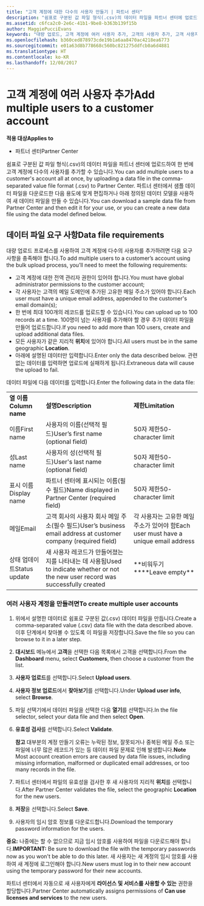 ```yaml
---
title: "고객 계정에 대한 다수의 사용자 만들기 | 파트너 센터"
description: "쉼표로 구분된 값 파일 형식(.csv)의 데이터 파일을 파트너 센터에 업로드하여 한 번에 고객 계정에 다수의 사용자를 추가할 수 있습니다."
ms.assetid: c6fca2c0-2e6c-41b1-9be8-b363b139f15b
author: MaggiePucciEvans
keywords: "대량 업로드, 고객 계정에 여러 사용자 추가, 고객의 사용자 추가, 고객 사용자 대량 업로드, 고객 계정, 고객 사용자, 사용자"
ms.openlocfilehash: b360ced878973cde19b1a6aa8470ac4218ea6773
ms.sourcegitcommit: e01a63d8b778668c560bc821275ddfcb0a6d4881
ms.translationtype: HT
ms.contentlocale: ko-KR
ms.lasthandoff: 12/08/2017
---
```

# <a name="add-multiple-users-to-a-customer-account"></a><span data-ttu-id="928de-104">고객 계정에 여러 사용자 추가</span><span class="sxs-lookup"><span data-stu-id="928de-104">Add multiple users to a customer account</span></span>

**<span data-ttu-id="928de-105">적용 대상</span><span class="sxs-lookup"><span data-stu-id="928de-105">Applies to</span></span>**

-  <span data-ttu-id="928de-106">파트너 센터</span><span class="sxs-lookup"><span data-stu-id="928de-106">Partner Center</span></span>

<span data-ttu-id="928de-107">쉼표로 구분된 값 파일 형식(.csv)의 데이터 파일을 파트너 센터에 업로드하여 한 번에 고객 계정에 다수의 사용자를 추가할 수 있습니다.</span><span class="sxs-lookup"><span data-stu-id="928de-107">You can add multiple users to a customer's account all at once, by uploading a data file in the comma-separated value file format (.csv) to Partner Center.</span></span> <span data-ttu-id="928de-108">파트너 센터에서 샘플 데이터 파일을 다운로드한 다음 용도에 맞게 편집하거나 아래 정의된 데이터 모델을 사용하여 새 데이터 파일을 만들 수 있습니다.</span><span class="sxs-lookup"><span data-stu-id="928de-108">You can download a sample data file from Partner Center and then edit it for your use, or you can create a new data file using the data model defined below.</span></span>

## <a href="" id="creatingtheimportcsvfile"></a><span data-ttu-id="928de-109">데이터 파일 요구 사항</span><span class="sxs-lookup"><span data-stu-id="928de-109">Data file requirements</span></span>


<span data-ttu-id="928de-110">대량 업로드 프로세스를 사용하여 고객 계정에 다수의 사용자를 추가하려면 다음 요구 사항을 충족해야 합니다.</span><span class="sxs-lookup"><span data-stu-id="928de-110">To add multiple users to a customer’s account using the bulk upload process, you’ll need to meet the following requirements:</span></span>

-   <span data-ttu-id="928de-111">고객 계정에 대한 전역 관리자 권한이 있어야 합니다.</span><span class="sxs-lookup"><span data-stu-id="928de-111">You must have global administrator permissions to the customer account;</span></span>
-   <span data-ttu-id="928de-112">각 사용자는 고객의 메일 도메인에 추가된 고유한 메일 주소가 있어야 합니다.</span><span class="sxs-lookup"><span data-stu-id="928de-112">Each user must have a unique email address, appended to the customer's email domain(s);</span></span>
-   <span data-ttu-id="928de-113">한 번에 최대 100개의 레코드를 업로드할 수 있습니다.</span><span class="sxs-lookup"><span data-stu-id="928de-113">You can upload up to 100 records at a time.</span></span> <span data-ttu-id="928de-114">100명이 넘는 사용자를 추가해야 할 경우 추가 데이터 파일을 만들어 업로드합니다.</span><span class="sxs-lookup"><span data-stu-id="928de-114">If you need to add more than 100 users, create and upload additional data files.</span></span>
-   <span data-ttu-id="928de-115">모든 사용자가 같은 지리적 **위치**에 있어야 합니다.</span><span class="sxs-lookup"><span data-stu-id="928de-115">All users must be in the same geographic **Location**.</span></span>
-   <span data-ttu-id="928de-116">아래에 설명된 데이터만 입력합니다.</span><span class="sxs-lookup"><span data-stu-id="928de-116">Enter only the data described below.</span></span> <span data-ttu-id="928de-117">관련 없는 데이터를 입력하면 업로드에 실패하게 됩니다.</span><span class="sxs-lookup"><span data-stu-id="928de-117">Extraneous data will cause the upload to fail.</span></span>

<span data-ttu-id="928de-118">데이터 파일에 다음 데이터를 입력합니다.</span><span class="sxs-lookup"><span data-stu-id="928de-118">Enter the following data in the data file:</span></span>

|                 |                                                                              |                                            |
|-----------------|------------------------------------------------------------------------------|--------------------------------------------|
| **<span data-ttu-id="928de-119">열 이름</span><span class="sxs-lookup"><span data-stu-id="928de-119">Column name</span></span>** | **<span data-ttu-id="928de-120">설명</span><span class="sxs-lookup"><span data-stu-id="928de-120">Description</span></span>**                                                              | **<span data-ttu-id="928de-121">제한</span><span class="sxs-lookup"><span data-stu-id="928de-121">Limitation</span></span>**                             |
| <span data-ttu-id="928de-122">이름</span><span class="sxs-lookup"><span data-stu-id="928de-122">First name</span></span>      | <span data-ttu-id="928de-123">사용자의 이름(선택적 필드)</span><span class="sxs-lookup"><span data-stu-id="928de-123">User’s first name (optional field)</span></span>                                           | <span data-ttu-id="928de-124">50자 제한</span><span class="sxs-lookup"><span data-stu-id="928de-124">50-character limit</span></span>                         |
| <span data-ttu-id="928de-125">성</span><span class="sxs-lookup"><span data-stu-id="928de-125">Last name</span></span>       | <span data-ttu-id="928de-126">사용자의 성(선택적 필드)</span><span class="sxs-lookup"><span data-stu-id="928de-126">User's last name (optional field)</span></span>                                            | <span data-ttu-id="928de-127">50자 제한</span><span class="sxs-lookup"><span data-stu-id="928de-127">50-character limit</span></span>                         |
| <span data-ttu-id="928de-128">표시 이름</span><span class="sxs-lookup"><span data-stu-id="928de-128">Display name</span></span>    | <span data-ttu-id="928de-129">파트너 센터에 표시되는 이름(필수 필드)</span><span class="sxs-lookup"><span data-stu-id="928de-129">Name displayed in Partner Center (required field)</span></span>                            | <span data-ttu-id="928de-130">50자 제한</span><span class="sxs-lookup"><span data-stu-id="928de-130">50-character limit</span></span>                         |
| <span data-ttu-id="928de-131">메일</span><span class="sxs-lookup"><span data-stu-id="928de-131">Email</span></span>           | <span data-ttu-id="928de-132">고객 회사의 사용자 회사 메일 주소(필수 필드)</span><span class="sxs-lookup"><span data-stu-id="928de-132">User’s business email address at customer company (required field)</span></span>           | <span data-ttu-id="928de-133">각 사용자는 고유한 메일 주소가 있어야 함</span><span class="sxs-lookup"><span data-stu-id="928de-133">Each user must have a unique email address</span></span> |
| <span data-ttu-id="928de-134">상태 업데이트</span><span class="sxs-lookup"><span data-stu-id="928de-134">Status update</span></span>   | <span data-ttu-id="928de-135">새 사용자 레코드가 만들어졌는지를 나타내는 데 사용됨</span><span class="sxs-lookup"><span data-stu-id="928de-135">Used to indicate whether or not the new user record was successfully created</span></span> | <span data-ttu-id="928de-136">\*\*비워두기\*\*</span><span class="sxs-lookup"><span data-stu-id="928de-136">\*\*Leave empty\*\*</span></span>                        |

 

### <a href="" id="createmultipleuseraccounts"></a><span data-ttu-id="928de-137">여러 사용자 계정을 만들려면</span><span class="sxs-lookup"><span data-stu-id="928de-137">To create multiple user accounts</span></span>

<a href="" id="creatingtheaccounts"></a>
1.  <span data-ttu-id="928de-138">위에서 설명한 데이터로 쉼표로 구분된 값(.csv) 데이터 파일을 만듭니다.</span><span class="sxs-lookup"><span data-stu-id="928de-138">Create a comma-separated value (.csv) data file with the data described above.</span></span> <span data-ttu-id="928de-139">이후 단계에서 찾아볼 수 있도록 이 파일을 저장합니다.</span><span class="sxs-lookup"><span data-stu-id="928de-139">Save the file so you can browse to it in a later step.</span></span>
2.  <span data-ttu-id="928de-140">**대시보드** 메뉴에서 **고객**을 선택한 다음 목록에서 고객을 선택합니다.</span><span class="sxs-lookup"><span data-stu-id="928de-140">From the **Dashboard** menu, select **Customers**, then choose a customer from the list.</span></span>
3.  <span data-ttu-id="928de-141">**사용자 업로드**를 선택합니다.</span><span class="sxs-lookup"><span data-stu-id="928de-141">Select **Upload users**.</span></span>
4.  <span data-ttu-id="928de-142">**사용자 정보 업로드**에서 **찾아보기**를 선택합니다.</span><span class="sxs-lookup"><span data-stu-id="928de-142">Under **Upload user info**, select **Browse**.</span></span>
5.  <span data-ttu-id="928de-143">파일 선택기에서 데이터 파일을 선택한 다음 **열기**를 선택합니다.</span><span class="sxs-lookup"><span data-stu-id="928de-143">In the file selector, select your data file and then select **Open**.</span></span>
6.  <span data-ttu-id="928de-144">**유효성 검사**를 선택합니다.</span><span class="sxs-lookup"><span data-stu-id="928de-144">Select **Validate**.</span></span>

    <span data-ttu-id="928de-145">**참고** 대부분의 계정 만들기 오류는 누락된 정보, 잘못되거나 중복된 메일 주소 또는 파일에 너무 많은 레코드가 있는 등 데이터 파일 문제로 인해 발생합니다.</span><span class="sxs-lookup"><span data-stu-id="928de-145">**Note**  Most account creation errors are caused by data file issues, including missing information, malformed or duplicated email addresses, or too many records in the file.</span></span>

     

7.  <span data-ttu-id="928de-146">파트너 센터에서 파일의 유효성을 검사한 후 새 사용자의 지리적 **위치**를 선택합니다.</span><span class="sxs-lookup"><span data-stu-id="928de-146">After Partner Center validates the file, select the geographic **Location** for the new users.</span></span>
8.  <span data-ttu-id="928de-147">**저장**을 선택합니다.</span><span class="sxs-lookup"><span data-stu-id="928de-147">Select **Save**.</span></span>
9.  <span data-ttu-id="928de-148">사용자의 임시 암호 정보를 다운로드합니다.</span><span class="sxs-lookup"><span data-stu-id="928de-148">Download the temporary password information for the users.</span></span>

<span data-ttu-id="928de-149">**중요:** 나중에는 할 수 없으므로 지금 임시 암호를 사용하여 파일을 다운로드해야 합니다.</span><span class="sxs-lookup"><span data-stu-id="928de-149">**IMPORTANT:** Be sure to download the file with the temporary passwords now as you won't be able to do this later.</span></span> <span data-ttu-id="928de-150">새 사용자는 새 계정의 임시 암호를 사용하여 새 계정에 로그인해야 합니다.</span><span class="sxs-lookup"><span data-stu-id="928de-150">New users must log in to their new account using the temporary password for their new accounts.</span></span>

<span data-ttu-id="928de-151">파트너 센터에서 자동으로 새 사용자에게 **라이선스 및 서비스를 사용할 수 있는** 권한을 할당합니다.</span><span class="sxs-lookup"><span data-stu-id="928de-151">Partner Center automatically assigns permissions of **Can use licenses and services** to the new users.</span></span>

 

 



